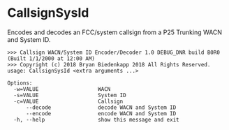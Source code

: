 # CallsignSysId

Encodes and decodes an FCC/system callsign from a P25 Trunking WACN and System ID.

```
>>> Callsign WACN/System ID Encoder/Decoder 1.0 DEBUG_DNR build B0R0 (Built 1/1/2000 at 12:00 AM)
>>> Copyright (c) 2018 Bryan Biedenkapp 2018 All Rights Reserved.
usage: CallsignSysId <extra arguments ...>

Options:
  -w=VALUE                   WACN
  -s=VALUE                   System ID
  -c=VALUE                   Callsign
      --decode               decode WACN and System ID
      --encode               encode WACN and System ID
  -h, --help                 show this message and exit
```
